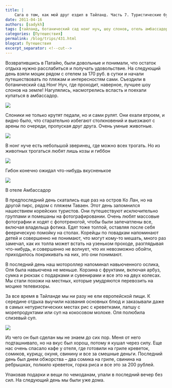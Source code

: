 ```yaml
---
title: |
    Сага о том, как мой друг ездил в Тайланд. Часть 7. Туристические будни
date: 2011-04-16
authors: [sadykh]
tags: [тайланд, ботанический сад нонг нуч, шоу слонов, отель амбассадор, остров ко лан, тайландская кухня, еда]
categories: [Путешествия]
permalink: /blog/trips/431.html
blogcat: Путешествия
excerpt_separator: <!--cut-->
---
```


Возвратившись в Патайю, были довольные и понимали, что остаток отдыха нужно расслабиться и получать удовольствие. На следующий день взяли моцик рядом с отелем за 170 руб. в сутки и
начали путешествовать по пляжам и интересностям сами. Съездили в ботанический сад Нонг Нуч, где проходит, наверное, лучшее шоу слонов на земле! Нагулялись, насмотрелись всласть и поехали купаться в амбассадор.


<!--cut-->



![](http://itw66.ru/uploads/images/00/00/05/2011/04/16/9a4312.jpg)


Слоники не только крутят педали, но и сами рулят. Они ехали втроем, и видно было, что старательно избегают столкновений и выезжают с арены по очереди, пропуская друг друга. Очень умные животные.


![](http://itw66.ru/uploads/images/00/00/05/2011/04/16/367586.jpg)

В нонг нуче есть небольшой зверинец, где можно всех трогать. Но из животных трогаться любят лишь козы и гиббон 


![](http://itw66.ru/uploads/images/00/00/05/2011/04/16/c8bafe.jpg)

Гибон конечно ожидал что-нибудь вкусненькое


![](http://itw66.ru/uploads/images/00/00/05/2011/04/16/c39980.jpg)

В отеле Амбассадор 

В предпоследний день скатались еще раз на остров Ко Лан, но на другой пирс, рядом с пляжем Таваен. Этот день запомнился нашествием корейских туристов. Они путешествуют исключительно группами и помешаны на фотографировании. Очень любят массовые фотографии и ходят с фототреногой, чтобы были запечатлены все, включая владельца фотика. Едят тоже толпой, оставляя после себя феерическую помойку на столах. Корейцы по повадкам напоминают детей и совершенно не понимают, что могут кому-то мешать, много раз замечал, как их толпа может встать на узеньком проходе, разглядывая что-нибудь, и совершенно не волнует, что их невозможно обойти, приходилось покрикивать на них, это они понимают.

В последний день наш мотороллер напоминал навьюченного ослика, Оля была навьючена не меньше. Корзина с фруктами, включая арбуз, сумка и рюкзак с подарками и сувенирами и все это на двух колесах. Мы стали похожи на местных, которые умудряются перевозить на моцике телевизоры.

За все время в Тайланде мы ни разу не ели европейской пищи. К середине отдыха выучили названия основных блюд и заказывали даже в самых нетуристических местах рис с креветками, лапшу с морепродуктами или суп на кокосовом молоке. Оля полюбила слизевый суп. 


![](http://itw66.ru/uploads/images/00/00/05/2011/04/16/a6a036.jpg)


Из чего он был сделан мы не знаем до сих пор. Меня от него подташнивало, но на вкус был
хорош, потому я кушал через силу. Еще нас очень спасало кафе у отеля, где готовили на гриле креветок, сомиков, курицу, окуня, свинину и все за смешные деньги. Последний день был днем обжорства – два сомика на гриле, свинина на ребрышках, полкило креветок, горка риса и все
это за 200 рублей.

Упаковав подарки и вещи по чемоданам, упали в последний вечер без сил. На следующий день
мы были уже дома.
